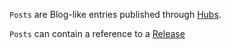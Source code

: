 `Posts` are Blog-like entries published through [Hubs](/#tag/Hubs).

`Posts` can contain a reference to a [Release](/#tag/Releases)
